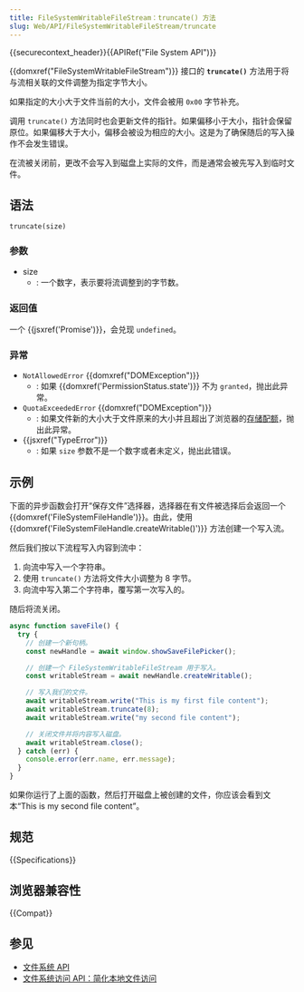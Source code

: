 ```yaml
---
title: FileSystemWritableFileStream：truncate() 方法
slug: Web/API/FileSystemWritableFileStream/truncate
---
```


{{securecontext_header}}{{APIRef("File System API")}}

{{domxref("FileSystemWritableFileStream")}} 接口的 **`truncate()`** 方法用于将与流相关联的文件调整为指定字节大小。

如果指定的大小大于文件当前的大小，文件会被用 `0x00` 字节补充。

调用 `truncate()` 方法同时也会更新文件的指针。如果偏移小于大小，指针会保留原位。如果偏移大于大小，偏移会被设为相应的大小。这是为了确保随后的写入操作不会发生错误。

在流被关闭前，更改不会写入到磁盘上实际的文件，而是通常会被先写入到临时文件。

## 语法

```js-nolint
truncate(size)
```

### 参数

- size
  - : 一个数字，表示要将流调整到的字节数。

### 返回值

一个 {{jsxref('Promise')}}，会兑现 `undefined`。

### 异常

- `NotAllowedError` {{domxref("DOMException")}}
  - : 如果 {{domxref('PermissionStatus.state')}} 不为 `granted`，抛出此异常。
- `QuotaExceededError` {{domxref("DOMException")}}
  - : 如果文件新的大小大于文件原来的大小并且超出了浏览器的[存储配额](/zh-CN/docs/Web/API/Storage_API/Storage_quotas_and_eviction_criteria)，抛出此异常。
- {{jsxref("TypeError")}}
  - : 如果 `size` 参数不是一个数字或者未定义，抛出此错误。

## 示例

下面的异步函数会打开“保存文件”选择器，选择器在有文件被选择后会返回一个 {{domxref('FileSystemFileHandle')}}。由此，使用 {{domxref('FileSystemFileHandle.createWritable()')}} 方法创建一个写入流。

然后我们按以下流程写入内容到流中：

1. 向流中写入一个字符串。
2. 使用 `truncate()` 方法将文件大小调整为 8 字节。
3. 向流中写入第二个字符串，覆写第一次写入的。

随后将流关闭。

```js
async function saveFile() {
  try {
    // 创建一个新句柄。
    const newHandle = await window.showSaveFilePicker();

    // 创建一个 FileSystemWritableFileStream 用于写入。
    const writableStream = await newHandle.createWritable();

    // 写入我们的文件。
    await writableStream.write("This is my first file content");
    await writableStream.truncate(8);
    await writableStream.write("my second file content");

    // 关闭文件并将内容写入磁盘。
    await writableStream.close();
  } catch (err) {
    console.error(err.name, err.message);
  }
}
```

如果你运行了上面的函数，然后打开磁盘上被创建的文件，你应该会看到文本“This is my second file content”。

## 规范

{{Specifications}}

## 浏览器兼容性

{{Compat}}

## 参见

- [文件系统 API](/zh-CN/docs/Web/API/File_System_API)
- [文件系统访问 API：简化本地文件访问](https://developer.chrome.com/articles/file-system-access/)
